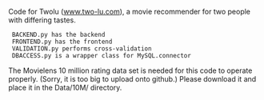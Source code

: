 Code for Twolu (www.two-lu.com), a movie recommender for two people with differing tastes.

     BACKEND.py has the backend
     FRONTEND.py has the frontend
     VALIDATION.py performs cross-validation
     DBACCESS.py is a wrapper class for MySQL.connector
     
The Movielens 10 million rating data set is needed for this code to operate properly.  (Sorry, it is too big to upload onto github.)  Please download it and place it in the Data/10M/ directory.  